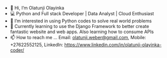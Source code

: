 - 👋 Hi, I’m Olatunji Olayinka
- 💻 Python and Full stack Developer | Data Analyst | Cloud Enthusiast
- 👀 I’m interested in using Python codes to solve real world problems
- 🌱 Currently learning to use the Django Framework to better create fantastic website and web apps. Also learning how to consume APIs
- 📫 How to reach me ... Email: olatunji.weber@gmail.com, Mobile: +27622552125, LinkedIn: https://www.linkedin.com/in/olatunji-olayinka-coder/


<!---
olatunji-weber/olatunji-weber is a ✨ special ✨ repository because its `README.md` (this file) appears on your GitHub profile.
You can click the Preview link to take a look at your changes.
--->
